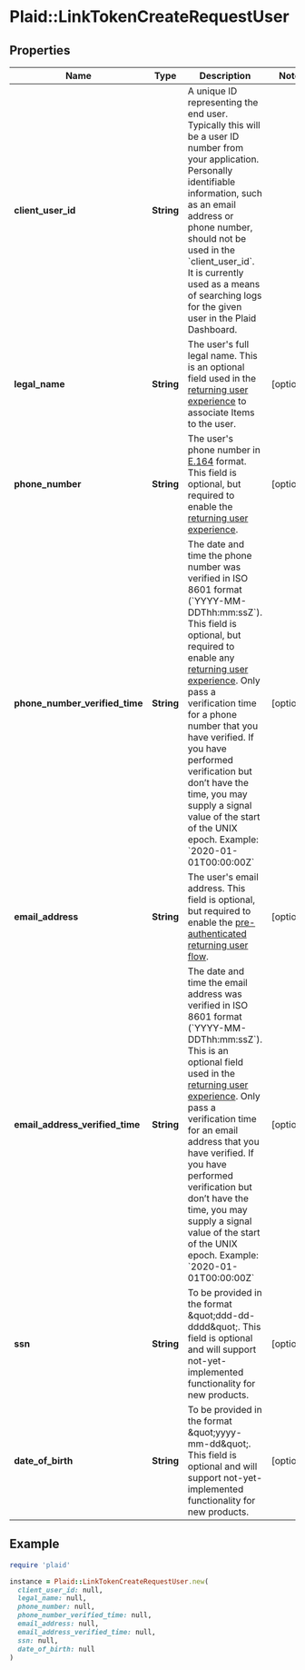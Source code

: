 # Plaid::LinkTokenCreateRequestUser

## Properties

| Name | Type | Description | Notes |
| ---- | ---- | ----------- | ----- |
| **client_user_id** | **String** | A unique ID representing the end user. Typically this will be a user ID number from your application. Personally identifiable information, such as an email address or phone number, should not be used in the &#x60;client_user_id&#x60;. It is currently used as a means of searching logs for the given user in the Plaid Dashboard. |  |
| **legal_name** | **String** | The user&#39;s full legal name. This is an optional field used in the [returning user experience](/docs/link/returning-user) to associate Items to the user. | [optional] |
| **phone_number** | **String** | The user&#39;s phone number in [E.164](https://en.wikipedia.org/wiki/E.164) format. This field is optional, but required to enable the [returning user experience](/docs/link/returning-user). | [optional] |
| **phone_number_verified_time** | **String** | The date and time the phone number was verified in ISO 8601 format (&#x60;YYYY-MM-DDThh:mm:ssZ&#x60;). This field is optional, but required to enable any [returning user experience](/docs/link/returning-user).   Only pass a verification time for a phone number that you have verified. If you have performed verification but don’t have the time, you may supply a signal value of the start of the UNIX epoch.   Example: &#x60;2020-01-01T00:00:00Z&#x60;  | [optional] |
| **email_address** | **String** | The user&#39;s email address. This field is optional, but required to enable the [pre-authenticated returning user flow](/docs/link/returning-user/#enabling-the-returning-user-experience). | [optional] |
| **email_address_verified_time** | **String** | The date and time the email address was verified in ISO 8601 format (&#x60;YYYY-MM-DDThh:mm:ssZ&#x60;). This is an optional field used in the [returning user experience](/docs/link/returning-user).   Only pass a verification time for an email address that you have verified. If you have performed verification but don’t have the time, you may supply a signal value of the start of the UNIX epoch.   Example: &#x60;2020-01-01T00:00:00Z&#x60; | [optional] |
| **ssn** | **String** | To be provided in the format \&quot;ddd-dd-dddd\&quot;. This field is optional and will support not-yet-implemented functionality for new products. | [optional] |
| **date_of_birth** | **String** | To be provided in the format \&quot;yyyy-mm-dd\&quot;. This field is optional and will support not-yet-implemented functionality for new products. | [optional] |

## Example

```ruby
require 'plaid'

instance = Plaid::LinkTokenCreateRequestUser.new(
  client_user_id: null,
  legal_name: null,
  phone_number: null,
  phone_number_verified_time: null,
  email_address: null,
  email_address_verified_time: null,
  ssn: null,
  date_of_birth: null
)
```

